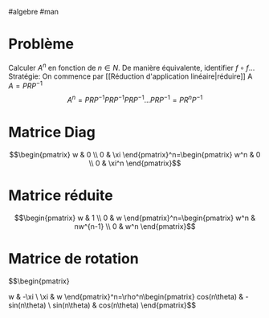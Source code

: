 #algebre #man
# Problème
Calculer $A^n$ en fonction de $n \in N$. De manière équivalente, identifier 
$f \circ f ...$
Stratégie:
On commence par [[Réduction d'application linéaire|réduire]] A
$A =PRP^{-1}$
$$A^n= PRP^{-1}PRP^{-1}PRP^{-1}...PRP^{-1}=PR^nP^{-1}$$
# Matrice Diag
$$\begin{pmatrix}
w & 0 \\
0 & \xi
\end{pmatrix}^n=\begin{pmatrix}
w^n & 0 \\
0 & \xi^n
\end{pmatrix}$$
# Matrice réduite
$$\begin{pmatrix}
w & 1 \\
0 & w
\end{pmatrix}^n=\begin{pmatrix}
w^n & nw^{n-1} \\
0 & w^n
\end{pmatrix}$$
# Matrice de rotation
$$\begin{pmatrix}

w & -\xi \\
\xi & w
\end{pmatrix}^n=\rho^n\begin{pmatrix}
cos(n\theta) & -sin(n\theta) \\
sin(n\theta) & cos(n\theta)
\end{pmatrix}$$
